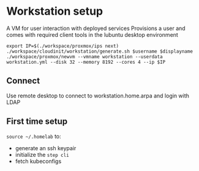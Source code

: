 # Workstation setup

A VM for user interaction with deployed services
Provisions a user and comes with required client tools in the lubuntu desktop environment

```
export IP=$(./workspace/proxmox/ips next)
./workspace/cloudinit/workstation/generate.sh $username $displayname
./workspace/proxmox/newvm --vmname workstation --userdata workstation.yml --disk 32 --memory 8192 --cores 4 --ip $IP
```

## Connect
Use remote desktop to connect to workstation.home.arpa and login with LDAP

## First time setup

`source ~/.homelab` to:
* generate an ssh keypair
* initialize the `step cli`
* fetch kubeconfigs